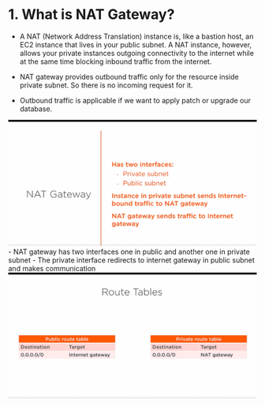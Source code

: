 # 1. What is NAT Gateway? #
- A NAT (Network Address Translation) instance is, like a bastion host, an EC2 instance that lives in your public subnet. A NAT instance, however, allows your private instances outgoing connectivity to the internet while at the same time blocking inbound traffic from the internet.

- NAT gateway provides outbound traffic only for the resource inside private subnet. So there is no incoming request for it.

- Outbound traffic is applicable if we want to apply patch or upgrade our database.

<img src="img/img1.png"/>
- NAT gateway has two interfaces one in public and another one in private subnet
- The private interface redirects to internet gateway in public subnet and makes communication

<img src="img/img2.png"/>
